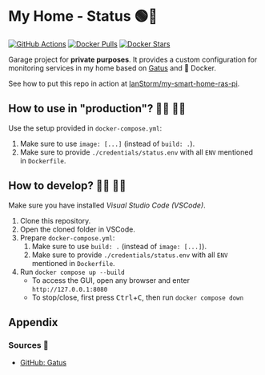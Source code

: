 # My Home - Status 🟢🔴

[![GitHub Actions](https://img.shields.io/endpoint.svg?url=https%3A%2F%2Factions-badge.atrox.dev%2FIanStorm%2Fmy-home-status%2Fbadge%3Fref%3Dmain&style=flat&label=build&logo=none)](https://actions-badge.atrox.dev/IanStorm/my-home-status/goto?ref=main)
[![Docker Pulls](https://img.shields.io/docker/pulls/ianstorm/my-home-status)](https://hub.docker.com/r/ianstorm/my-home-status)
[![Docker Stars](https://img.shields.io/docker/stars/ianstorm/my-home-status)](https://hub.docker.com/r/ianstorm/my-home-status)

Garage project for **private purposes**.
It provides a custom configuration for monitoring services in my home based on [Gatus](https://github.com/TwiN/gatus) and 🐳 Docker.

See how to put this repo in action at [IanStorm/my-smart-home-ras-pi](https://github.com/IanStorm/my-smart-home-ras-pi).


## How to use in "production"? 👨‍💼 👩‍💼

Use the setup provided in `docker-compose.yml`:
1. Make sure to use `image: [...]` (instead of `build: .`).
2. Make sure to provide `./credentials/status.env` with all `ENV` mentioned in `Dockerfile`.


## How to develop? 👨‍💻 👩‍💻

Make sure you have installed *Visual Studio Code (VSCode)*.

1. Clone this repository.
2. Open the cloned folder in VSCode.
2. Prepare `docker-compose.yml`:
	1. Make sure to use `build: .` (instead of `image: [...]`).
	2. Make sure to provide `./credentials/status.env` with all `ENV` mentioned in `Dockerfile`.
2. Run `docker compose up --build`
	* To access the GUI, open any browser and enter `http://127.0.0.1:8080`
	* To stop/close, first press <kbd>Ctrl</kbd>+<kbd>C</kbd>, then run `docker compose down`


## Appendix


### Sources 📙

* [GitHub: Gatus](https://github.com/TwiN/gatus)
